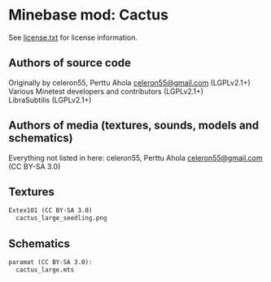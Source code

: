 Minebase mod: Cactus 
==========================
See [license.txt](./license.txt) for license information.

Authors of source code
----------------------
Originally by celeron55, Perttu Ahola <celeron55@gmail.com> (LGPLv2.1+)  
Various Minetest developers and contributors (LGPLv2.1+)  
LibraSubtilis (LGPLv2.1+)

Authors of media (textures, sounds, models and schematics)
----------------------------------------------------------
Everything not listed in here:
celeron55, Perttu Ahola <celeron55@gmail.com> (CC BY-SA 3.0)

Textures
--------
```txt
Extex101 (CC BY-SA 3.0)
  cactus_large_seedling.png
```

Schematics
----------
```txt
paramat (CC BY-SA 3.0):
  cactus_large.mts
```
